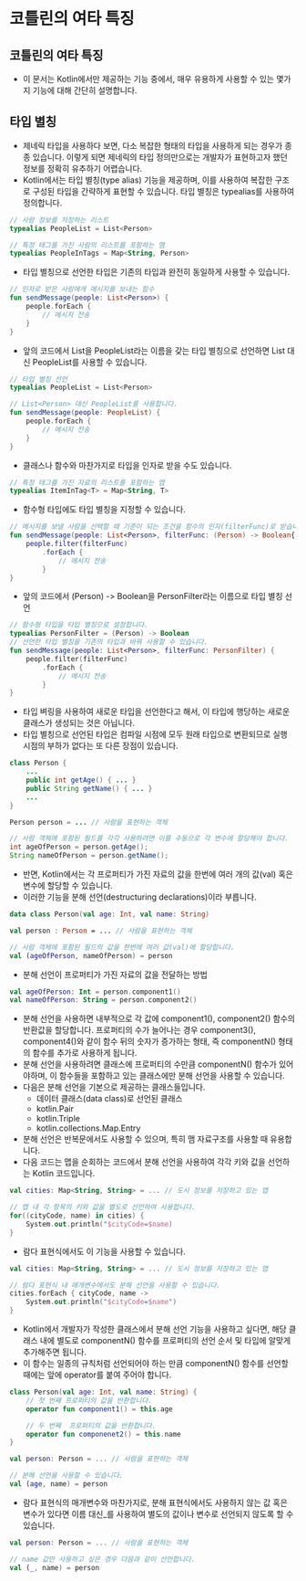 # 코틀린의 여타 특징
## 코틀린의 여타 특징
* 이 문서는 Kotlin에서만 제공하는 기능 중에서, 매우 유용하게 사용할 수 있는 몇가지 기능에 대해 간단히 설명합니다.
## 타입 별칭
* 제네릭 타입을 사용하다 보면, 다소 복잡한 형태의 타입을 사용하게 되는 경우가 종종 있습니다. 이렇게 되면 제네릭의 타입 정의만으로는 개발자가 표현하고자 했던 정보를 정확히 유추하기 어렵습니다.
* Kotlin에서는 타입 별칭(type alias) 기능을 제공하며, 이를 사용하여 복잡한 구조로 구성된 타입을 간략하게 표현할 수 있습니다. 타입 별칭은 typealias를 사용하여 정의합니다.
~~~kotlin
// 사람 정보를 저장하는 리스트
typealias PeopleList = List<Person>

// 특정 태그를 가진 사람의 리스트를 포함하는 맴
typealias PeopleInTags = Map<String, Person>
~~~
* 타입 별칭으로 선언한 타입은 기존의 타입과 완전히 동일하게 사용할 수 있습니다.
~~~kotlin
// 인자로 받은 사람에게 메시지를 보내는 함수
fun sendMessage(people: List<Person>) {
    people.forEach {
        // 메시지 전송
    }
}
~~~
* 앞의 코드에서 List<Person>을 PeopleList라는 이름을 갖는 타입 별칭으로 선언하면 List<Person> 대신 PeopleList를 사용할 수 있습니다.
~~~Kotlin
// 타입 별칭 선언
typealias PeopleList = List<Person>

// List<Person> 대신 PeopleList를 사용합니다.
fun sendMessage(people: PeopleList) {
    people.forEach {
        // 메시지 전송
    }
}
~~~
* 클래스나 함수와 마찬가지로 타입을 인자로 받을 수도 있습니다.
~~~kotlin
// 특정 태그를 가진 자료의 리스트를 포함하는 맵
typealias ItemInTag<T> = Map<String, T>
~~~
* 함수형 타입에도 타입 별칭을 지정할 수 있습니다.
~~~kotlin
// 메시지를 보낼 사람을 선택할 때 기준이 되는 조건을 함수의 인자(filterFunc)로 받습니다.
fun sendMessage(people: List<Person>, filterFunc: (Person) -> Boolean{
    people.filter(filterFunc)
        .forEach {
            // 메시지 전송
        }
}
~~~
* 앞의 코드에서 (Person) -> Boolean을 PersonFilter라는 이름으로 타입 별칭 선언
~~~kotlin
// 함수형 타입을 타입 별칭으로 설정합니다.
typealias PersonFilter = (Person) -> Boolean
// 선언한 타입 별칭을 기존의 타입과 바꿔 사용할 수 있습니다.
fun sendMessage(people: List<Person>, filterFunc: PersonFilter) {
    people.filter(filterFunc)
        .forEach {
            // 메시지 전송
        }
}
~~~
* 타입 벼링을 사용하여 새로운 타입을 선언한다고 해서, 이 타입에 행당하는 새로운 클래스가 생성되는 것은 아닙니다.
* 타입 별칭으로 선언된 타입은 컴파일 시점에 모두 원래 타입으로 변환되므로 실행 시점의 부하가 없다는 또 다른 장점이 있습니다.
~~~java
class Person {
    ...
    public int getAge() { ... }
    public String getName() { ... }
    ...
}

Person person = ... // 사람을 표현하는 객체

// 사람 객체에 포함된 필드를 각각 사용하려면 이를 수동으로 각 변수에 할당해야 합니다.
int ageOfPerson = person.getAge();
String nameOfPerson = person.getName();
~~~
* 반면, Kotlin에서는 각 프로퍼티가 가진 자료의 값을 한번에 여러 개의 값(val) 혹은 변수에 할당할 수 있습니다.
* 이러한 기능을 분해 선언(destructuring declarations)이라 부릅니다.
~~~kotlin
data class Person(val age: Int, val name: String)

val person : Person = ... // 사람을 표현하는 객체

// 사람 객체에 포함된 필드의 값을 한번에 여러 값(val)에 할당합니다.
val (ageOfPerson, nameOfPerson) = person
~~~
* 분해 선언이 프로퍼티가 가진 자료의 값을 전달하는 방법
~~~kotlin
val ageOfPerson: Int = person.component1()
val nameOfPerson: String = person.component2()
~~~
* 분해 선언을 사용하면 내부적으로 각 값에 component1(), component2() 함수의 반환값을 할당합니다. 프로퍼티의 수가 늘어나는 경우 component3(), component4()와 같이 함수 뒤의 숫자가 증가하는 형태, 즉 componentN() 형태의 함수를 추가로 사용하게 됩니다.
* 분해 선언을 사용하려면 클래스에 프로퍼티의 수만큼 componentN() 함수가 있어야하며, 이 함수들을 포함하고 있는 클래스에만 분해 선언을 사용할 수 있습니다.
* 다음은 분해 선언을 기본으로 제공하는 클래스들입니다. 
    * 데이터 클래스(data class)로 선언된 클래스
    * kotlin.Pair
    * kotlin.Triple
    * kotlin.collections.Map.Entry
* 분해 선언은 반복문에서도 사용할 수 있으며, 특히 맴 자료구조를 사용할 때 유용합니다.
* 다음 코드는 맵을 순회하는 코드에서 분해 선언을 사용하여 각각 키와 값을 선언하는 Kotlin 코드입니다.
~~~kotlin
val cities: Map<String, String> = ... // 도시 정보를 저장하고 있는 맵

// 맵 내 각 항목의 키와 값을 별도로 선언하여 사용합니다.
for((cityCode, name) in cities) {
    System.out.println("$cityCode=$name)
}
~~~ 
* 람다 표현식에서도 이 기능을 사용할 수 있습니다.
~~~kotlin
val cities: Map<String, String> = ... // 도시 정보를 저장하고 있는 맵

// 람다 표현식 내 매개변수에서도 분해 선언을 사용할 수 있습니다.
cities.forEach { cityCode, name -> 
    System.out.println("$cityCode=$name")
}
~~~
* Kotlin에서 개발자가 작성한 클래스에서 분해 선언 기능을 사용하고 싶다면, 해당 클래스 내에 별도로 componentN() 함수를 프로퍼티의 선언 순서 및 타입에 알맞게 추가해주면 됩니다.
* 이 함수는 일종의 규칙처럼 선언되어야 하는 만큼 componentN() 함수를 선언할 때에는 앞에 operator를 붙여 주어야 합니다.
~~~kotlin
class Person(val age: Int, val name: String) {
    // 첫 번째 프로퍼티의 값을 반환합니다.
    operator fun component1() = this.age

    // 두 번째  프로퍼티의 값을 반환합니다.
    operator fun componenet2() = this.name
}

val person: Person = ... // 사람을 표현하는 객체

// 분해 선언을 사용할 수 있습니다.
val (age, name) = person
~~~
* 람다 표현식의 매개변수와 마찬가지로, 분해 표현식에서도 사용하지 않는 값 혹은 변수가 있다면 이름 대신_를 사용하여 별도의 값이나 변수로 선언되지 않도록 할 수 있습니다.
~~~kotlin
val person: Person = ... // 사람을 표현하는 객체

// name 값만 사용하고 싶은 경우 다음과 같이 선언합니다.
val (_, name) = person
~~~
